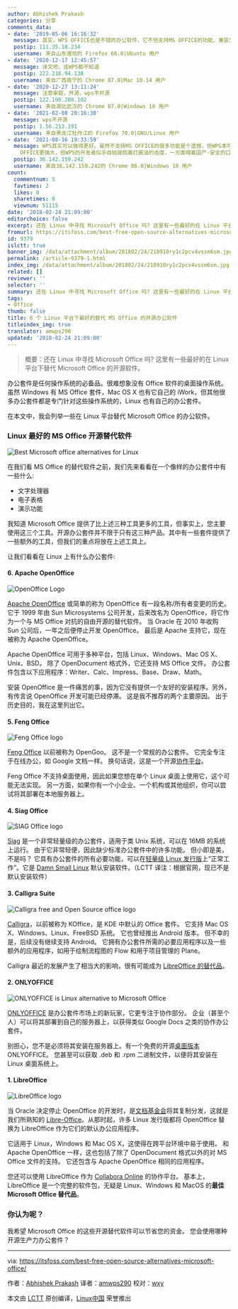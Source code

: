 ```yaml
---
author: Abhishek Prakash
categories: 分享
comments_data:
- date: '2019-05-06 16:16:32'
  message: 其实，WPS OFFICE也是不错的办公软件，它不但支持MS OFFICE的功能，兼容文件同时它还符合中国人的习惯，我觉得应该算上WPS。
  postip: 111.35.18.234
  username: 来自山东潍坊的 Firefox 66.0|Ubuntu 用户
- date: '2020-12-17 12:45:57'
  message: 译文吧，连WPS都不知道
  postip: 222.216.94.138
  username: 来自广西南宁的 Chrome 87.0|Mac 10.14 用户
- date: '2020-12-27 13:11:24'
  message: 注意审题，开源，wps不开源
  postip: 122.190.208.102
  username: 来自湖北武汉的 Chrome 87.0|Windows 10 用户
- date: '2021-02-08 20:16:30'
  message: wps不开源
  postip: 1.56.213.191
  username: 来自黑龙江牡丹江的 Firefox 78.0|GNU/Linux 用户
- date: '2021-08-16 19:33:59'
  message: WPS其实可以做得更好。虽然不支持MS OFFICE的很多功能是个遗憾，但WPS本可以另辟蹊径，通过支持大量的第三方插件或某编程工具，让自己变的比MS
    OFFICE更强大，但WPS的开发者似乎自始就抱着打酱油的态度，一方面喊着国产-安全的口号，另一方面却只把目光盯在云、H5等并不常用的功能上，忽视了让WPS练基本功。长此以往，WPS将一直在专业办公软件的边缘当小三，无法扶正。
  postip: 36.142.159.242
  username: 来自36.142.159.242的 Chrome 86.0|Windows 10 用户
count:
  commentnum: 5
  favtimes: 2
  likes: 0
  sharetimes: 0
  viewnum: 51115
date: '2018-02-24 21:09:00'
editorchoice: false
excerpt: 还在 Linux 中寻找 Microsoft Office 吗? 这里有一些最好的在 Linux 平台下替代 Microsoft Office 的开源软件。
fromurl: https://itsfoss.com/best-free-open-source-alternatives-microsoft-office/
id: 9379
islctt: true
banner_img: /data/attachment/album/201802/24/210910ry1c2pcv4vssm6sm.jpg
permalink: /article-9379-1.html
index_img: /data/attachment/album/201802/24/210910ry1c2pcv4vssm6sm.jpg.thumb.jpg
related: []
reviewer: ''
selector: ''
summary: 还在 Linux 中寻找 Microsoft Office 吗? 这里有一些最好的在 Linux 平台下替代 Microsoft Office 的开源软件。
tags:
- Office
thumb: false
title: 6 个 Linux 平台下最好的替代 MS Office 的开源办公软件
titleindex_img: true
translator: amwps290
updated: '2018-02-24 21:09:00'
---
```



> 
> 概要：还在 Linux 中寻找 Microsoft Office 吗? 这里有一些最好的在 Linux 平台下替代 Microsoft Office 的开源软件。
> 
> 
> 


办公套件是任何操作系统的必备品。很难想象没有 Office 软件的桌面操作系统。虽然 Windows 有 MS Office 套件，Mac OS X 也有它自己的 iWork，但其他很多办公套件都是专门针对这些操作系统的，Linux 也有自己的办公套件。


在本文中，我会列举一些在 Linux 平台替代 Microsoft Office 的办公软件。


### Linux 最好的 MS Office 开源替代软件


![Best Microsoft office alternatives for Linux](/data/attachment/album/201802/24/210910ry1c2pcv4vssm6sm.jpg)


在我们看 MS Office 的替代软件之前，我们先来看看在一个像样的办公套件中有一些什么:


* 文字处理器
* 电子表格
* 演示功能


我知道 Microsoft Office 提供了比上述三种工具更多的工具，但事实上，您主要使用这三个工具。开源办公套件并不限于只有这三种产品。其中有一些套件提供了一些额外的工具，但我们的重点将放在上述工具上。


让我们看看在 Linux 上有什么办公套件:


#### 6. Apache OpenOffice


![OpenOffice Logo](/data/attachment/album/201802/24/210911gtytfzfvf6yeefk3.jpg)


[Apache OpenOffice](http://www.openoffice.org/) 或简单的称为 OpenOffice 有一段名称/所有者变更的历史。 它于 1999 年由 Sun Microsystems 公司开发，后来改名为 OpenOffice，将它作为一个与 MS Office 对抗的自由开源的替代软件。 当 Oracle 在 2010 年收购 Sun 公司后，一年之后便停止开发 OpenOffice。 最后是 Apache 支持它，现在被称为 Apache OpenOffice。


Apache OpenOffice 可用于多种平台，包括 Linux、Windows、Mac OS X、Unix、BSD。 除了 OpenDocument 格式外，它还支持 MS Office 文件。 办公套件包含以下应用程序：Writer、Calc、Impress、Base、Draw、Math。


安装 OpenOffice 是一件痛苦的事，因为它没有提供一个友好的安装程序。另外，有传言说 OpenOffice 开发可能已经停滞。 这是我不推荐的两个主要原因。 出于历史目的，我在这里列出它。


#### 5. Feng Office


![Feng Office logo](/data/attachment/album/201802/24/210911xlrnglltnuptkmxx.jpg)


[Feng Office](http://www.fengoffice.com/web/index.php?lang=en) 以前被称为 OpenGoo。 这不是一个常规的办公套件。 它完全专注于在线办公，如 Google 文档一样。 换句话说，这是一个开源[协作平台](https://en.wikipedia.org/wiki/Collaborative_software)。


Feng Office 不支持桌面使用，因此如果您想在单个 Linux 桌面上使用它，这个可能无法实现。 另一方面，如果你有一个小企业、一个机构或其他组织，你可以尝试将其部署在本地服务器上。


#### 4. Siag Office


![SIAG Office logo](/data/attachment/album/201802/24/210912f1ltt9uk98kpm1x5.jpg)


[Siag](http://siag.nu/) 是一个非常轻量级的办公套件，适用于类 Unix 系统，可以在 16MB 的系统上运行。 由于它非常轻便，因此缺少标准办公套件中的许多功能。 但小即是美，不是吗？ 它具有办公套件的所有必要功能，可以在[轻量级 Linux 发行版](https://itsfoss.com/lightweight-linux-beginners/)上“正常工作”。它是 [Damn Small Linux](http://www.damnsmalllinux.org/) 默认安装软件。（LCTT 译注：根据官网，现已不是默认安装软件）


#### 3. Calligra Suite


![Calligra free and Open Source office logo](/data/attachment/album/201802/24/210912f6jeerooe3ylj32r.jpg)


[Calligra](http://www.calligra.org/)，以前被称为 KOffice，是 KDE 中默认的 Office 套件。 它支持 Mac OS X、Windows、Linux、FreeBSD 系统。 它也曾经推出 Android 版本。 但不幸的是，后续没有继续支持 Android。 它拥有办公套件所需的必要应用程序以及一些额外的应用程序，如用于绘制流程图的 Flow 和用于项目管理的 Plane。


Calligra 最近的发展产生了相当大的影响，很有可能成为 [LibreOffice 的替代品](http://maketecheasier.com/is-calligra-a-great-alternative-to-libreoffice/2012/06/18)。


#### 2. ONLYOFFICE


![ONLYOFFICE is Linux alternative to Microsoft Office](/data/attachment/album/201802/24/210913lhoxoa4m6kmmoadd.png)


[ONLYOFFICE](https://www.onlyoffice.com/) 是办公套件市场上的新玩家，它更专注于协作部分。 企业（甚至个人）可以将其部署到自己的服务器上，以获得类似 Google Docs 之类的协作办公套件。


别担心，您不是必须将其安装在服务器上。有一个免费的开源[桌面版本](https://itsfoss.com/review-onlyoffice-desktop-editors-linux/) ONLYOFFICE。 您甚至可以获取 .deb 和 .rpm 二进制文件，以便将其安装在 Linux 桌面系统上。


#### 1. LibreOffice


![LibreOffice logo](/data/attachment/album/201802/24/210913jmfml8zf2my2xfz8.jpg)


当 Oracle 决定停止 OpenOffice 的开发时，是[文档基金会](http://www.documentfoundation.org/)将其复制分发，这就是我们所熟知的 [Libre-Office](http://www.libreoffice.org/)。从那时起，许多 Linux 发行版都将 OpenOffice 替换为 LibreOffice 作为它们的默认办公应用程序。


它适用于 Linux，Windows 和 Mac OS X，这使得在跨平台环境中易于使用。 和 Apache OpenOffice 一样，这也包括了除了 OpenDocument 格式以外的对 MS Office 文件的支持。 它还包含与 Apache OpenOffice 相同的应用程序。


您还可以使用 LibreOffice 作为 [Collabora Online](https://www.collaboraoffice.com/collabora-online/) 的协作平台。 基本上，LibreOffice 是一个完整的软件包，无疑是 Linux、Windows 和 MacOS 的**最佳 Microsoft Office 替代品**。


### 你认为呢？


我希望 Microsoft Office 的这些开源替代软件可以节省您的资金。 您会使用哪种开源生产力办公套件？




---


via: <https://itsfoss.com/best-free-open-source-alternatives-microsoft-office/>


作者：[Abhishek Prakash](https://itsfoss.com/author/abhishek/) 译者：[amwps290](https://github.com/amwps290) 校对：[wxy](https://github.com/wxy)


本文由 [LCTT](https://github.com/LCTT/TranslateProject) 原创编译，[Linux中国](https://linux.cn/) 荣誉推出
